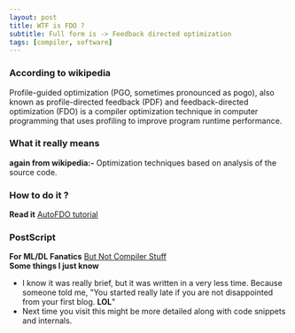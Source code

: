 ```yaml
---
layout: post
title: WTF is FDO ?
subtitle: Full form is -> Feedback directed optimization
tags: [compiler, software]
---
```

### According to wikipedia
Profile-guided optimization (PGO, sometimes pronounced as pogo), also known as profile-directed feedback (PDF) and feedback-directed optimization (FDO) is a compiler optimization technique in computer programming that uses profiling to improve program runtime performance. 
### What it really means
**again from wikipedia:-**
Optimization techniques based on analysis of the source code.
### How to do it ?
**Read it** [AutoFDO tutorial](https://gcc.gnu.org/wiki/AutoFDO/Tutorial)
### PostScript
**For ML/DL Fanatics** [But Not Compiler Stuff](https://ai.google/research/pubs/pub45290)  
**Some things I just know**
- I know it was really brief, but it was written in a very less time. Because someone told me, "You started really late if you are not disappointed from your first blog. **LOL**"
- Next time you visit this might be more detailed along with code snippets and internals.



